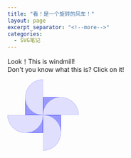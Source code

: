 ```yaml
---
title: "看！是一个旋转的风车！"
layout: page
excerpt_separator: "<!--more-->"
categories: 
  - SVG笔记
---  
```


Look！This is windmill!  
Don't you know what this is? Click on it!

<!--more-->

<section>  
<style type="text/css">
#windmill{
	width:160px;
	height:160px;	
	position:relative;
	-moz-transition:-moz-transform 2s ease-in-out;
	-webkit-transition:-webkit-transform 2s ease-in-out;
	-moz-transform:rotate(0deg);
	-webkit-transform:rotate(0deg);
}
#windmill:hover{
	-moz-transform:rotate(960deg);	
	-webkit-transform:rotate(960deg);	
}
#windmill div.top{
	width:40px;
	height:80px;
	left:40px;
	top:0px;
	border-top-left-radius:40px;		
}
#windmill div.right{
	width:80px;
	height:40px;
	left:80px;
	top:40px;
	border-top-right-radius:40px;	
}
#windmill div.bottom{
	width:40px;
	height:80px;
	left:80px;
	top:80px;
	border-bottom-right-radius:40px;	
}
#windmill div.left{	
	width:80px;
	height:40px;
	left:0px;
	top:80px;
	border-bottom-left-radius:40px;	
}
#windmill div.ala{
	position:absolute;
	-moz-box-sizing:border-box;
	-webkit-box-sizing:border-box;
	background:rgba(0,0,255,0.4);	
	border:1px solid rgba(0,0,255,0.5);
	-moz-transition:background-color 1s linear;
	-webkit-transition:background-color 1s linear;
}
#windmill div.ala:hover{
	background-color:#00F;
}
.alaIn{
	position:absolute;
	background:rgba(255,255,255,0.7);	
	-moz-box-sizing:border-box;
	-webkit-box-sizing:border-box;
	-moz-transition:background-color 1s linear;
	-webkit-transition:background-color 1s linear;
	left:0;
	top:0;
}
.alaIn:hover{
	background-color:rgba(255,255,255,0.9);
}
.topIn{
	border-bottom-left-radius:40px;	
}
.rightIn{
	border-top-left-radius:40px;	
}
.bottomIn{
	border-top-right-radius:40px;	
}
.leftIn{
	border-bottom-right-radius:40px;	
}
</style>
<body>
<div id="windmill">
	<div class="top ala"></div><div class="top topIn alaIn"></div>
	<div class="right ala"></div><div class="right rightIn alaIn"></div>
	<div class="bottom ala"></div><div class="bottom bottomIn alaIn"></div>
	<div class="left ala"></div><div class="left leftIn alaIn"></div>
</div>
</body>
</section>

